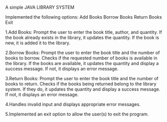 A simple JAVA LIBRARY SYSTEM 

Implemented the following options:
Add Books
Borrow Books
Return Books
Exit

1.Add Books:
Prompt the user to enter the book title, author, and quantity.
If the book already exists in the library, it updates the quantity.
If the book is new, it is added it to the library.

2.Borrow Books:
Prompt the user to enter the book title and the number of books to borrow.
Checks if the requested number of books is available in the library.
If the books are available, it updates the quantity and display a success message.
If not, it displays an error message.

3.Return Books:
Prompt the user to enter the book title and the number of books to return.
Checks if the books being returned belong to the library system.
If they do, it updates the quantity and display a success message.
If not, it displays an error message.

4.Handles invalid input and displays appropriate error messages.

5.Implemented an exit option to allow the user(s) to exit the program.
